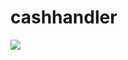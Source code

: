 # cashhandler
[![](https://jitpack.io/v/zhuazhu/cashhandler.svg)](https://jitpack.io/#zhuazhu/cashhandler)
